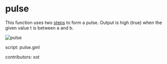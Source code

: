 pulse
=====

This function uses two [steps] to form a pulse.
Output is high (true) when the given value t is between a and b.

![pulse](/images/pulse1.gif "pulse")

script: pulse.gml

contributors: xot

[steps]: /script/step
